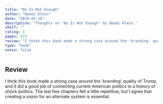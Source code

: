 ```yaml
---
title: "No Is Not Enough"
author: "Naomi Klein"
date: "2019-03-19"
description: "Thoughts on 'No Is Not Enough' by Naomi Klein."
shelf: ""
rating: 3
pages: 273
review: "I think this book made a strong case around the 'branding' quality of Trump, and it did a good job of connecting current American politics to a history of shock politics. The last few chapters felt a little repetitive, but I agree that creating a vision for an alternate system is essential. "
type: "book"
notes: false
---
```


## Review

I think this book made a strong case around the 'branding' quality of Trump, and it did a good job of connecting current American politics to a history of shock politics. The last few chapters felt a little repetitive, but I agree that creating a vision for an alternate system is essential.
